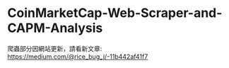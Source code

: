 # CoinMarketCap-Web-Scraper-and-CAPM-Analysis

爬蟲部分因網站更新，請看新文章: https://medium.com/@rice_bug_j/-11b442af41f7
